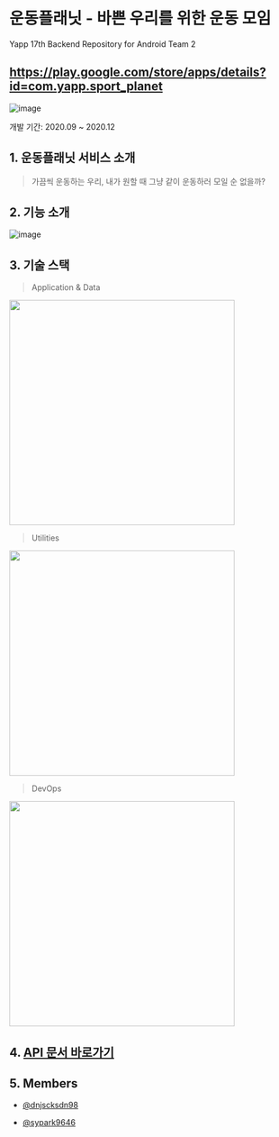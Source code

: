 # 운동플래닛 - 바쁜 우리를 위한 운동 모임
Yapp 17th Backend Repository for Android Team 2
## https://play.google.com/store/apps/details?id=com.yapp.sport_planet

![image](https://user-images.githubusercontent.com/46469385/107541422-75fe3980-6c0a-11eb-9189-66318dbb16fd.png)

개발 기간: 2020.09 ~ 2020.12

## 1. 운동플래닛 서비스 소개
> 가끔씩 운동하는 우리, 내가 원할 때 그냥 같이 운동하러 모일 순 없을까?

## 2. 기능 소개

![image](https://user-images.githubusercontent.com/46469385/107542054-1f452f80-6c0b-11eb-96d1-00977b07dae5.png)

## 3. 기술 스택
> Application & Data

<img src="https://user-images.githubusercontent.com/46469385/107542985-1d2fa080-6c0c-11eb-9829-aec59206aa4f.png" width="400">

> Utilities

<img src="https://user-images.githubusercontent.com/46469385/107543130-42bcaa00-6c0c-11eb-8803-c9462f842b1e.png" width="400">

> DevOps

<img src="https://user-images.githubusercontent.com/46469385/107543221-59fb9780-6c0c-11eb-929e-30ae3a617c56.png" width="400">

## 4. [API 문서 바로가기](https://github.com/Yapp-17th/Android_2_Backend/wiki)

## 5. Members

* [@dnjscksdn98](https://github.com/dnjscksdn98)

* [@sypark9646](https://github.com/sypark9646)
